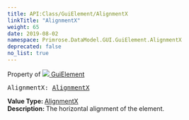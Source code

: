 ```yaml
---
title: API:Class/GuiElement/AlignmentX
linkTitle: "AlignmentX"
weight: 65
date: 2019-08-02
namespace: Primrose.DataModel.GUI.GuiElement.AlignmentX
deprecated: false
no_list: true
---
```

Property of <a href="/docs/api-reference/Class/GuiElement"><img src="/icons/silk/default.png"/>&nbsp;GuiElement</a>
<pre class="method-declaration">
AlignmentX: <a class="type" href="/docs/api-reference/Enum/AlignmentX">AlignmentX</a></pre>
<b>Value Type: </b>
<a class="type" href="/docs/api-reference/Enum/AlignmentX">AlignmentX</a>
<br/>
<b>Description: </b>
The horizontal alignment of the element.

